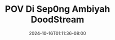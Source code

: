 --- 
title: "POV Di Sep0ng Ambiyah  DoodStream"
description: "download bokep POV Di Sep0ng Ambiyah  DoodStream instagram    "
date: 2024-10-16T01:11:36-08:00
file_code: "vdyl2u9pp2ix"
draft: false
cover: "p2bp8ua1y01zc4q9.jpg"
tags: ["POV", "Ambiyah", "DoodStream", "bokep-indo", "bokep-viral", "bokep-ig"]
length: 258
fld_id: "1483132"
foldername: "Ambiyah update"
categories: ["Ambiyah update"]
views: 0
---